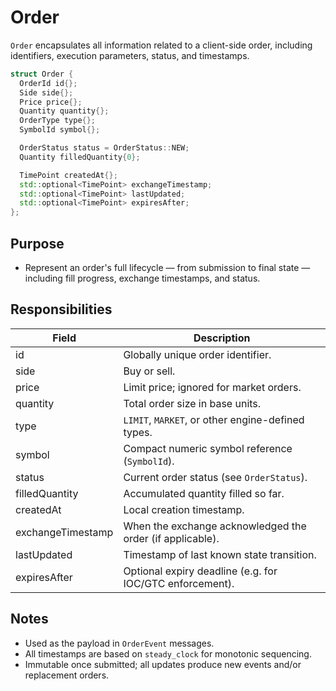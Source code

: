 # Order

`Order` encapsulates all information related to a client-side order, including identifiers, execution parameters, status, and timestamps.

```cpp
struct Order {
  OrderId id{};
  Side side{};
  Price price{};
  Quantity quantity{};
  OrderType type{};
  SymbolId symbol{};

  OrderStatus status = OrderStatus::NEW;
  Quantity filledQuantity{0};

  TimePoint createdAt{};
  std::optional<TimePoint> exchangeTimestamp;
  std::optional<TimePoint> lastUpdated;
  std::optional<TimePoint> expiresAfter;
};
```

## Purpose

* Represent an order's full lifecycle — from submission to final state — including fill progress, exchange timestamps, and status.

## Responsibilities

| Field             | Description                                               |
| ----------------- | --------------------------------------------------------- |
| id                | Globally unique order identifier.                         |
| side              | Buy or sell.                                              |
| price             | Limit price; ignored for market orders.                   |
| quantity          | Total order size in base units.                           |
| type              | `LIMIT`, `MARKET`, or other engine-defined types.         |
| symbol            | Compact numeric symbol reference (`SymbolId`).            |
| status            | Current order status (see `OrderStatus`).                 |
| filledQuantity    | Accumulated quantity filled so far.                       |
| createdAt         | Local creation timestamp.                                 |
| exchangeTimestamp | When the exchange acknowledged the order (if applicable). |
| lastUpdated       | Timestamp of last known state transition.                 |
| expiresAfter      | Optional expiry deadline (e.g. for IOC/GTC enforcement).  |

## Notes

* Used as the payload in `OrderEvent` messages.
* All timestamps are based on `steady_clock` for monotonic sequencing.
* Immutable once submitted; all updates produce new events and/or replacement orders.
